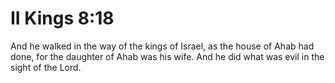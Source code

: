 # II Kings 8:18

And he walked in the way of the kings of Israel, as the house of Ahab had done, for the daughter of Ahab was his wife. And he did what was evil in the sight of the Lord.
